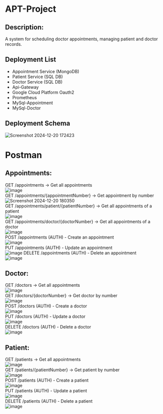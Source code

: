 # APT-Project
## Description:
A system for scheduling doctor appointments, managing patient and doctor records.
## Deployment List
- Appointment Service (MongoDB)   
- Patient Service (SQL DB)  
- Doctor Service (SQL DB)  
- Api-Gateway  
- Google Cloud Platform Oauth2  
- Prometheus  
- MySql-Appointment  
- MySql-Doctor  
## Deployment Schema
![Screenshot 2024-12-20 172423](https://github.com/user-attachments/assets/d7b39cce-c259-4cfe-88e2-2f5f5f418dd9)
# Postman
## Appointments:
GET /appointments -> Get all appointments  
![image](https://github.com/user-attachments/assets/b6ea0944-5082-48e4-a800-4268181b4d42)  
GET /appointments/{appointmentNumber} -> Get appointment by number  
![Screenshot 2024-12-20 180350](https://github.com/user-attachments/assets/3d661379-8100-4db6-9425-fc51369c943a)  
GET /appointments/patient/{patientNumber} -> Get all appointments of a patient  
![image](https://github.com/user-attachments/assets/47f32928-96e3-4274-b5ac-89371a872814)  
GET /appointments/doctor/{doctorNumber} -> Get all appointments of a doctor  
![image](https://github.com/user-attachments/assets/fb464378-e649-4f2e-9043-7209d9bbcf76)  
POST /appointments (AUTH) - Create an appointment  
![image](https://github.com/user-attachments/assets/d1b4cdd3-a11f-4e8f-9ffa-5053b3a9541d)  
PUT /appointments (AUTH) - Update an appointment  
![image](https://github.com/user-attachments/assets/20db6aa1-4743-47cc-a4f4-994425a88fc7)
DELETE /appointments (AUTH) - Delete an appointment  
![image](https://github.com/user-attachments/assets/10e2a3ad-416e-4584-bdaa-ebe531fef1b2)  
## Doctor:
GET /doctors -> Get all appointments  
![image](https://github.com/user-attachments/assets/e1496f37-0e58-44cb-984f-f5c79bc977ef)  
GET /doctors/{doctorNumber} -> Get doctor by number  
![image](https://github.com/user-attachments/assets/143f04f7-8265-46d0-bbe7-a95b1770c33e)  
POST /doctors (AUTH) - Create a doctor  
![image](https://github.com/user-attachments/assets/6c57e72a-efd8-467c-b595-9fd0f8a6eef2)  
PUT /doctors (AUTH) - Update a doctor  
![image](https://github.com/user-attachments/assets/8b117646-f54b-4e64-9679-577c2f98f3a7)  
DELETE /doctors (AUTH) - Delete a doctor  
![image](https://github.com/user-attachments/assets/abecbfff-3f83-4551-979a-d8e536b8b702)  

## Patient:
GET /patients -> Get all appointments  
![image](https://github.com/user-attachments/assets/a68e1519-8a49-428f-9b0b-2c175266dfe4)  
GET /patients/{patientNumber} -> Get patient by number  
![image](https://github.com/user-attachments/assets/20ea69dc-3441-402c-aca7-7ebfb5b186fc)  
POST /patients (AUTH) - Create a patient  
![image](https://github.com/user-attachments/assets/b7241115-4c5e-411c-ada2-1af9118fc1a7)  
PUT /patients (AUTH) - Update a patient  
![image](https://github.com/user-attachments/assets/21d03b3d-3fa5-4b4b-a90c-cb50f10401f9)  
DELETE /patients (AUTH) - Delete a patient  
![image](https://github.com/user-attachments/assets/18fb565f-4414-4aed-bd10-b270900828a6)  

